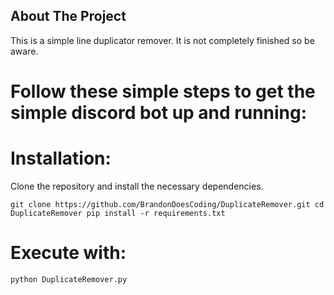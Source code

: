 
## About The Project

This is a simple line duplicator remover. It is not completely finished so be aware.

# Follow these simple steps to get the simple discord bot up and running:

# Installation: 
Clone the repository and install the necessary dependencies.

`git clone https://github.com/BrandonDoesCoding/DuplicateRemover.git
cd DuplicateRemover
pip install -r requirements.txt`

# Execute with:
`python DuplicateRemover.py`
